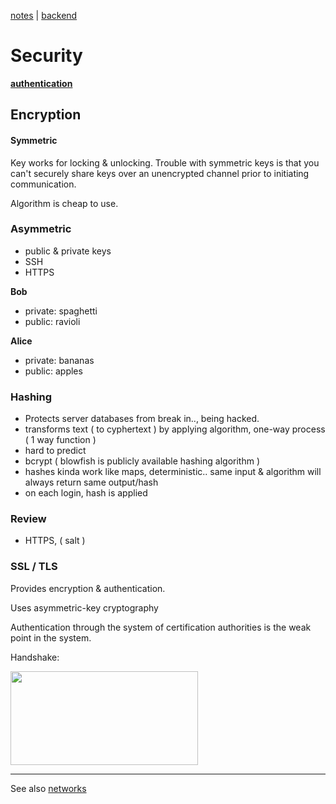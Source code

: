 [notes](notes.md) | [backend](backend.md)

# Security

<!-- **[authentication](auth-encryption.md)** -->
**[authentication](authentication.md)**

## Encryption

#### Symmetric
Key works for locking & unlocking. Trouble with symmetric keys is that you can't securely share keys over an unencrypted channel prior to initiating communication.

Algorithm is cheap to use.

### Asymmetric
- public & private keys
- SSH
- HTTPS

**Bob**
- private: spaghetti
- public: ravioli

**Alice**
- private: bananas
- public: apples


### Hashing
- Protects server databases from break in.., being hacked.
- transforms text ( to cyphertext ) by applying  algorithm, one-way process ( 1 way function )
- hard to predict
- bcrypt ( blowfish is publicly available hashing algorithm )
- hashes kinda work like maps, deterministic.. same input & algorithm will always return same output/hash
- on each login, hash is applied

### Review

- HTTPS, ( salt )

### SSL / TLS

Provides encryption & authentication.

Uses asymmetric-key cryptography

Authentication through the system of certification authorities is the weak point in the system.


Handshake:

<img src="http://vanish.org/t/images/ssl.jpg" height="150" width="300"/>



---

See also [networks](networks/index.md)
